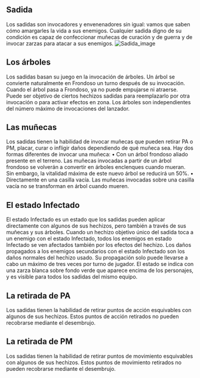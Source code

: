 ## Sadida
Los sadidas son invocadores y envenenadores sin igual: vamos que saben cómo amargarles la vida a sus enemigos. Cualquier sadida digno de su condición es capaz de confeccionar muñecas de curación y de guerra y de invocar zarzas para atacar a sus enemigos.
![Sadida_image](https://cdn.discordapp.com/attachments/1103795819691376721/1103796397901353123/10.png)

## Los árboles
Los sadidas basan su juego en la invocación de árboles. Un árbol se convierte naturalmente en Frondoso un turno después de su invocación.
Cuando el árbol pasa a Frondoso, ya no puede empujarse ni atraerse. Puede ser objetivo de ciertos hechizos sadidas para reemplazarlo por otra invocación o para activar efectos en zona.
Los árboles son independientes del número máximo de invocaciones del lanzador.

## Las muñecas
Los sadidas tienen la habilidad de invocar muñecas que pueden retirar PA o PM, placar, curar o infligir daños dependiendo de qué muñeca sea.
Hay dos formas diferentes de invocar una muñeca:
• Con un árbol frondoso aliado presente en el terreno. Las muñecas invocadas a partir de un árbol frondoso se volverán a convertir en árboles enclenques cuando mueran. Sin embargo, la vitalidad máxima de este nuevo árbol se reducirá un 50%.
• Directamente en una casilla vacía. Las muñecas invocadas sobre una casilla vacía no se transforman en árbol cuando mueren.

## El estado Infectado
El estado Infectado es un estado que los sadidas pueden aplicar directamente con algunos de sus hechizos, pero también a través de sus muñecas y sus árboles.
Cuando un hechizo objetivo único del sadida toca a un enemigo con el estado Infectado, todos los enemigos en estado Infectado se ven afectados también por los efectos del hechizo.
Los daños propagados a los enemigos secundarios con el estado Infectado son los daños normales del hechizo usado. Su propagación solo puede llevarse a cabo un máximo de tres veces por turno de jugador.
El estado se indica con una zarza blanca sobre fondo verde que aparece encima de los personajes, y es visible para todos los sadidas del mismo equipo.

## La retirada de PA
Los sadidas tienen la habilidad de retirar puntos de acción esquivables con algunos de sus hechizos.
Estos puntos de acción retirados no pueden recobrarse mediante el desembrujo.

## La retirada de PM
Los sadidas tienen la habilidad de retirar puntos de movimiento esquivables con algunos de sus hechizos.
Estos puntos de movimiento retirados no pueden recobrarse mediante el desembrujo.